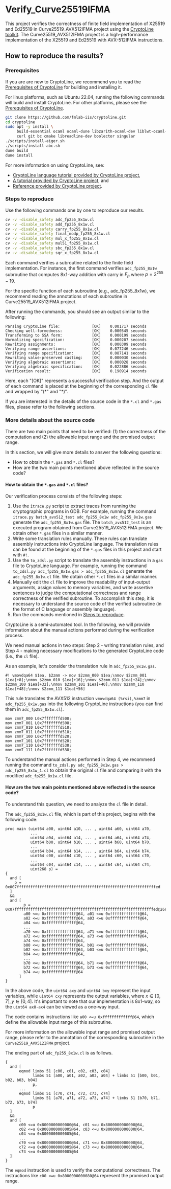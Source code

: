 # Verify_Curve25519IFMA

This project verifies the correctness of finite field implementation of X25519 and Ed25519 in Curve25519_AVX512IFMA project using the [CryptoLine toolkit](https://github.com/fmlab-iis/cryptoline). The Curve25519_AVX512IFMA project is a high-performance implementation of the X25519 and Ed25519 with AVX-512IFMA instructions.

## How to reproduce the results?

### Prerequisites

If you are are new to CryptoLine, we recommend you to read the [Prerequisites of CryptoLine](https://github.com/fmlab-iis/cryptoline#prerequisite) for building and installing it.

For linux platforms, such as Ubuntu 22.04, running the following commands will build and install CryptoLine. For other platforms, please see the [Prerequisites of CryptoLine](https://github.com/fmlab-iis/cryptoline#prerequisite).
```bash
git clone https://github.com/fmlab-iis/cryptoline.git
cd cryptoline
sudo apt -y install \
     build-essential ocaml ocaml-dune libzarith-ocaml-dev liblwt-ocaml-dev \
     curl git bc cmake libreadline-dev boolector singular
./scripts/install-aiger.sh
./scripts/install-abc.sh
dune build
dune install
```

For more information on using CryptoLine, see:
- [CryptoLine language tutorial provided by CryptoLine project](https://github.com/fmlab-iis/cryptoline/blob/master/doc/cryptoline.pdf),
- [A tutorial provided by CryptoLine project](https://github.com/fmlab-iis/cryptoline/blob/master/doc/tutorial.pdf), and
- [Reference provided by CryptoLine project](https://github.com/fmlab-iis/cryptoline#reference).

### Steps to reproduce

Use the following commands one by one to reproduce our results.
```bash
cv -v -disable_safety adc_fp255_8x1w.cl
cv -v -disable_safety add_fp255_8x1w.cl
cv -v -disable_safety carry_fp255_8x1w.cl
cv -v -disable_safety final_modp_fp255_8x1w.cl
cv -v -disable_safety mul_x_fp255_8x1w.cl
cv -v -disable_safety mul51_fp255_8x1w.cl
cv -v -disable_safety sbc_fp255_8x1w.cl
cv -v -disable_safety sqr_x_fp255_8x1w.cl
```
Each command verifies a subroutine related to the finite field implementation.
For instance, the first command verifies `adc_fp255_8x1w` subroutine that computes 8x1-way addition with carry in $F_p$ where $p=2^{255}-19$.

For the specific function of each subroutine (e.g., adc_fp255_8x1w), we recommend reading the annotations of each subroutine in Curve25519_AVX512IFMA project.

After running the commands, you should see an output similar to the following:
```
Parsing CryptoLine file:              [OK]    0.001717 seconds
Checking well-formedness:             [OK]    0.000545 seconds
Transforming to SSA form:             [OK]    0.000199 seconds
Normalizing specification:            [OK]    0.000207 seconds
Rewriting assignments:                [OK]    0.000309 seconds
Verifying range assertions:           [OK]    0.077246 seconds
Verifying range specification:        [OK]    0.087141 seconds
Rewriting value-preserved casting:    [OK]    0.000030 seconds
Verifying algebraic assertions:       [OK]    0.000028 seconds
Verifying algebraic specification:    [OK]    0.022886 seconds
Verification result:                  [OK]    0.190914 seconds
```
Here, each "[OK]" represents a successful verification step. And the output of each command is placed at the beginning of the corresponding `cl` file and wrapped by "(\*" and "\*)".

If you are interested in the details of the source code in the `*.cl` and `*.gas` files, please refer to the following sections.

### More details about the source code

There are two main points that need to be verified: (1) the correctness of the computation and (2) the allowable input range and the promised output range.

In this section, we will give more details to answer the following questions:
- How to obtain the `*.gas` and `*.cl` files?
- How are the two main points mentioned above reflected in the source code?

#### How to obtain the `*.gas` and `*.cl` files?

Our verification process consists of the following steps:

1. Use the `itrace.py` script to extract traces from running the cryptographic programs in GDB. For example, running the command `itrace.py batch_avx512_test adc_fp255_8x1w adc_fp255_8x1w.gas` generate the `adc_fp255_8x1w.gas` file. The `batch_avx512_test` is an executed program obtained from Curve25519_AVX512IFMA project. We obtain other `*.gas` files in a similar manner.
2. Write some translation rules manually. These rules can translate assembly instructions into CryptoLine language. The translation rules can be found at the beginning of the `*.gas` files in this project and start with `#!`.
3. Use the `to_zdsl.py` script to translate the assembly instructions in a `gas` file to CryptoLine language. For example, running the command `to_zdsl.py adc_fp255_8x1w.gas > adc_fp255_8x1w.cl` generate the `adc_fp255_8x1w.cl` file. We obtain other `*.cl` files in a similar manner.
4. Manually edit the `cl` file to improve the readability of input-output arguments, assign values to memory variables, and write assertive sentences to judge the computational correctness and range correctness of the verified subroutine. To accomplish this step, it is necessary to understand the source code of the verified subroutine (in the format of C language or assembly language).
5. Run the commands mentioned in [Steps to reproduce](#steps-to-reproduce).

CryptoLine is a semi-automated tool. In the following, we will provide information about the manual actions performed during the verification process.

We need manual actions in two steps: Step 2 - writing translation rules, and Step 4 - making necessary modifications to the generated CryptoLine code (i.e., the `cl` file).

As an example, let's consider the translation rule in `adc_fp255_8x1w.gas`.
```
#! vmovdqa64 $1ea, $2zmm -> mov $2zmm_000 $1ea;\nmov $2zmm_001 $1ea[+8];\nmov $2zmm_010 $1ea[+16];\nmov $2zmm_011 $1ea[+24];\nmov $2zmm_100 $1ea[+32];\nmov $2zmm_101 $1ea[+40];\nmov $2zmm_110 $1ea[+48];\nmov $2zmm_111 $1ea[+56]
```
This rule translates the AVX512 instruction `vmovdqa64 (%rsi),%zmm7` in `adc_fp255_8x1w.gas` into the following CryptoLine instructions (you can find them in `adc_fp255_8x1w.cl`).
```
mov zmm7_000 L0x7fffffffd500;
mov zmm7_001 L0x7fffffffd508;
mov zmm7_010 L0x7fffffffd510;
mov zmm7_011 L0x7fffffffd518;
mov zmm7_100 L0x7fffffffd520;
mov zmm7_101 L0x7fffffffd528;
mov zmm7_110 L0x7fffffffd530;
mov zmm7_111 L0x7fffffffd538;
```

To understand the manual actions performed in Step 4, we recommend running the command `to_zdsl.py adc_fp255_8x1w.gas > adc_fp255_8x1w_1.cl` to obtain the original `cl` file and comparing it with the modified `adc_fp255_8x1w.cl` file.

#### How are the two main points mentioned above reflected in the source code?

To understand this question, we need to analyze the `cl` file in detail.

The `adc_fp255_8x1w.cl` file, which is part of this project, begins with the following code:
```
proc main (uint64 a00, uint64 a10, ... , uint64 a60, uint64 a70,
           ...
           uint64 a04, uint64 a14, ... , uint64 a64, uint64 a74,
           uint64 b00, uint64 b10, ... , uint64 b60, uint64 b70,
           ...
           uint64 b04, uint64 b14, ... , uint64 b64, uint64 b74,
           uint64 c00, uint64 c10, ... , uint64 c60, uint64 c70,
           ...
           uint64 c04, uint64 c14, ... , uint64 c64, uint64 c74,
           uint268 p) =
{
  and [
    p = 0x007fffffffffffffffffffffffffffffffffffffffffffffffffffffffffffffed
  ]
  &&
  and [
        p = 0x07fffffffffffffffffffffffffffffffffffffffffffffffffffffffffffffed@268,
        a00 <=u 0xfffffffffffff@64, a01 <=u 0xfffffffffffff@64, 
        a02 <=u 0xfffffffffffff@64, a03 <=u 0xfffffffffffff@64, 
        a04 <=u 0xfffffffffffff@64, 
        ...
        a70 <=u 0xfffffffffffff@64, a71 <=u 0xfffffffffffff@64, 
        a72 <=u 0xfffffffffffff@64, a73 <=u 0xfffffffffffff@64, 
        a74 <=u 0xfffffffffffff@64, 
        b00 <=u 0xfffffffffffff@64, b01 <=u 0xfffffffffffff@64, 
        b02 <=u 0xfffffffffffff@64, b03 <=u 0xfffffffffffff@64, 
        b04 <=u 0xfffffffffffff@64, 
        ...
        b70 <=u 0xfffffffffffff@64, b71 <=u 0xfffffffffffff@64, 
        b72 <=u 0xfffffffffffff@64, b73 <=u 0xfffffffffffff@64, 
        b74 <=u 0xfffffffffffff@64
      ]
}
```
In the above code, the `uint64 axy` and `uint64 bxy` represent the input variables, while `uint64 cxy` represents the output variables, where $x \in [0,7],y \in [0,4]$. It's important to note that our implementation is 8x1-way, so the `uint64 ax0-ax4` can be viewed as a one-way input.

The code contains instructions like `a00 <=u 0xfffffffffffff@64`, which define the allowable input range of this subroutine.

For more information on the allowable input range and promised output range, please refer to the annotation of the corresponding subroutine in the `Curve25519_AVX512IFMA` project.

The ending part of `adc_fp255_8x1w.cl` is as follows.
```
{
  and [
      eqmod limbs 51 [c00, c01, c02, c03, c04]
            limbs 51 [a00, a01, a02, a03, a04] + limbs 51 [b00, b01, b02, b03, b04]
            p,
      ...
      eqmod limbs 51 [c70, c71, c72, c73, c74]
            limbs 51 [a70, a71, a72, a73, a74] + limbs 51 [b70, b71, b72, b73, b74]
            p
  ]
  &&
  and [
      c00 <=u 0x8000000000080@64, c01 <=u 0x8000000000000@64, 
      c02 <=u 0x8000000000005@64, c03 <=u 0x8000000000000@64, 
      c04 <=u 0x8000000000005@64,
      ...
      c70 <=u 0x8000000000080@64, c71 <=u 0x8000000000000@64, 
      c72 <=u 0x8000000000005@64, c73 <=u 0x8000000000000@64, 
      c74 <=u 0x8000000000005@64
  ]
}
```
The `eqmod` instruction is used to verify the computational correctness.
The instructions like `c00 <=u 0x8000000000080@64` represent the promised output range.